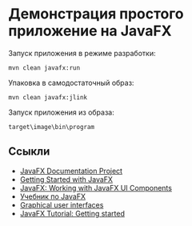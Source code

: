 # Демонстрация простого приложение на JavaFX

Запуск приложения в режиме разработки:

```
mvn clean javafx:run
```

Упаковка в самодостаточный образ:

```
mvn clean javafx:jlink
```

Запуск приложения из образа:

```
target\image\bin\program
```

## Ссыкли

* [JavaFX Documentation Project](https://fxdocs.github.io/docs/book.pdf)
* [Getting Started with JavaFX](https://docs.oracle.com/javase/8/javase-clienttechnologies.htm)
* [JavaFX: Working with JavaFX UI Components](https://docs.oracle.com/javase/8/javafx/user-interface-tutorial/ui_controls.htm)
* [Учебник по JavaFX](https://code.makery.ch/ru/library/javafx-tutorial/)
* [Graphical user interfaces](https://java-programming.mooc.fi/part-13)
* [JavaFX Tutorial: Getting started](https://www.vojtechruzicka.com/javafx-getting-started/)
